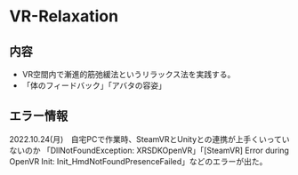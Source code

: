 ﻿# VR-Relaxation

## 内容

* VR空間内で漸進的筋弛緩法というリラックス法を実践する。
* 「体のフィードバック」「アバタの容姿」

## エラー情報
2022.10.24(月)　自宅PCで作業時、SteamVRとUnityとの連携が上手くいっていないのか
「DllNotFoundException: XRSDKOpenVR」「[SteamVR] Error during OpenVR Init: Init_HmdNotFoundPresenceFailed」などのエラーが出た。